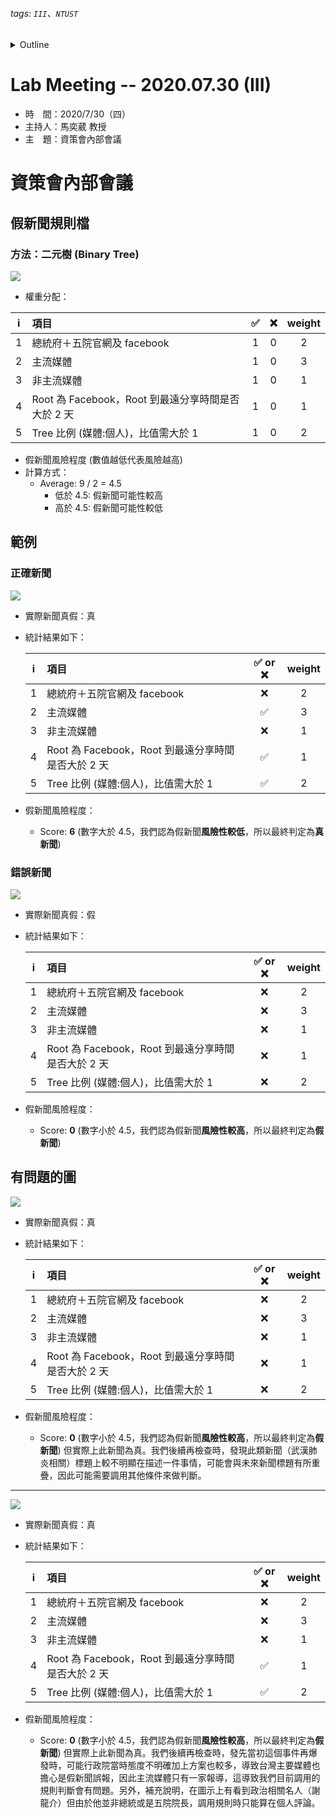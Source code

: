 ###### tags: `III`、`NTUST`
<details>
<summary>Outline</summary>

- [Lab Meeting -- 2020.07.30 (III)](#lab-meeting----20200730-iii)
- [資策會內部會議](#資策會內部會議)
  - [假新聞規則檔](#假新聞規則檔)
    - [方法：二元樹 (Binary Tree)](#方法二元樹-binary-tree)
  - [範例](#範例)
    - [正確新聞](#正確新聞)
    - [錯誤新聞](#錯誤新聞)
  - [有問題的圖](#有問題的圖)
</details>

# Lab Meeting -- 2020.07.30 (III)
- 時　間：2020/7/30（四）
- 主持人：馬奕葳 教授
- 主　題：資策會內部會議

# 資策會內部會議
## 假新聞規則檔
### 方法：二元樹 (Binary Tree)
<img src="https://github.com/ChiaYuSu/lab-meeting-minutes/blob/master/1090730(III)/rules_binary_tree.png" />

- 權重分配：

|   i   | 項目                                               |   ✅   |   ❌   | weight |
| :---: | :------------------------------------------------- | :---: | :---: | :----: |
|   1   | 總統府＋五院官網及 facebook                        |   1   |   0   |   2    |
|   2   | 主流媒體                                           |   1   |   0   |   3    |
|   3   | 非主流媒體                                         |   1   |   0   |   1    |
|   4   | Root 為 Facebook，Root 到最遠分享時間是否大於 2 天 |   1   |   0   |   1    |
|   5   | Tree 比例 (媒體:個人)，比值需大於 1                |   1   |   0   |   2    |

- 假新聞風險程度 (數值越低代表風險越高)
- 計算方式：
  - Average: 9 / 2 = 4.5
    - 低於 4.5: 假新聞可能性較高
    - 高於 4.5: 假新聞可能性較低

## 範例
### 正確新聞
<img src="https://github.com/ChiaYuSu/lab-meeting-minutes/blob/master/1090730(III)/R2.png" />

- 實際新聞真假：真
- 統計結果如下：

  |   i   | 項目                                               | ✅ or ❌ | weight |
  | :---: | :------------------------------------------------- | :----: | :----: |
  |   1   | 總統府＋五院官網及 facebook                        |   ❌    |   2    |
  |   2   | 主流媒體                                           |   ✅    |   3    |
  |   3   | 非主流媒體                                         |   ❌    |   1    |
  |   4   | Root 為 Facebook，Root 到最遠分享時間是否大於 2 天 |   ✅    |   1    |
  |   5   | Tree 比例 (媒體:個人)，比值需大於 1                |   ✅    |   2    |
- 假新聞風險程度：
  - Score: **6** (數字大於 4.5，我們認為假新聞**風險性較低**，所以最終判定為**真新聞**)

### 錯誤新聞
<img src="https://github.com/ChiaYuSu/lab-meeting-minutes/blob/master/1090730(III)/505.png" />

- 實際新聞真假：假
- 統計結果如下：

  |   i   | 項目                                               | ✅ or ❌ | weight |
  | :---: | :------------------------------------------------- | :----: | :----: |
  |   1   | 總統府＋五院官網及 facebook                        |   ❌    |   2    |
  |   2   | 主流媒體                                           |   ❌    |   3    |
  |   3   | 非主流媒體                                         |   ❌    |   1    |
  |   4   | Root 為 Facebook，Root 到最遠分享時間是否大於 2 天 |   ❌    |   1    |
  |   5   | Tree 比例 (媒體:個人)，比值需大於 1                |   ❌    |   2    |
- 假新聞風險程度：
  - Score: **0** (數字小於 4.5，我們認為假新聞**風險性較高**，所以最終判定為**假新聞**)

## 有問題的圖
<img src="https://github.com/ChiaYuSu/lab-meeting-minutes/blob/master/1090730(III)/R21.png" />

- 實際新聞真假：真
- 統計結果如下：

  |   i   | 項目                                               | ✅ or ❌ | weight |
  | :---: | :------------------------------------------------- | :----: | :----: |
  |   1   | 總統府＋五院官網及 facebook                        |   ❌    |   2    |
  |   2   | 主流媒體                                           |   ❌    |   3    |
  |   3   | 非主流媒體                                         |   ❌    |   1    |
  |   4   | Root 為 Facebook，Root 到最遠分享時間是否大於 2 天 |   ❌    |   1    |
  |   5   | Tree 比例 (媒體:個人)，比值需大於 1                |   ❌    |   2    |
- 假新聞風險程度：
  - Score: **0** (數字小於 4.5，我們認為假新聞**風險性較高**，所以最終判定為**假新聞**) 但實際上此新聞為真。我們後續再檢查時，發現此類新聞（武漢肺炎相關）標題上較不明顯在描述一件事情，可能會與未來新聞標題有所重疊，因此可能需要調用其他條件來做判斷。

---

<img src="https://github.com/ChiaYuSu/lab-meeting-minutes/blob/master/1090730(III)/R7.png" />

- 實際新聞真假：真
- 統計結果如下：

  |   i   | 項目                                               | ✅ or ❌ | weight |
  | :---: | :------------------------------------------------- | :----: | :----: |
  |   1   | 總統府＋五院官網及 facebook                        |   ❌    |   2    |
  |   2   | 主流媒體                                           |   ❌    |   3    |
  |   3   | 非主流媒體                                         |   ❌    |   1    |
  |   4   | Root 為 Facebook，Root 到最遠分享時間是否大於 2 天 |   ✅    |   1    |
  |   5   | Tree 比例 (媒體:個人)，比值需大於 1                |   ✅    |   2    |
- 假新聞風險程度：
  - Score: **0** (數字小於 4.5，我們認為假新聞**風險性較高**，所以最終判定為**假新聞**) 但實際上此新聞為真。我們後續再檢查時，發先當初這個事件再爆發時，可能行政院當時態度不明確加上方案也較多，導致台灣主要媒體也擔心是假新聞誤報，因此主流媒體只有一家報導，這導致我們目前調用的規則判斷會有問題。另外，補充說明，在圖示上有看到政治相關名人（謝龍介）但由於他並非總統或是五院院長，調用規則時只能算在個人評論。